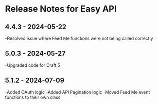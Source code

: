 # Release Notes for Easy API

## 4.4.3 - 2024-05-22

-Resolved issue where Feed Me functions were not being called correctly

## 5.0.3 - 2024-05-27

-Upgraded code for Craft 5

## 5.1.2 - 2024-07-09

-Added OAuth logic
-Added API Pagination logic
-Moved Feed Me event functions to their own class